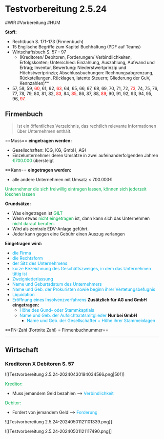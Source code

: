 # Testvorbereitung 2.5.24
#WIR #Vorbereitung #HUM 

**Stoff:**
- Rechtbuch S. 171-173 (Firmenbuch)
- 15 Englische Begriffe zum Kapitel Buchhaltung (PDF auf Teams)
- Wirtschaftsbuch S. 57 - 97 
	- (Kreditoren/ Debitoren, Forderungen/ Verbindlichkeiten, Erfolgskonten; Unterschied: Einzahlung, Auszahlung, Aufwand und Ertrag; Inventur, Bewertung: Niederstwertprinzip und Höchstwertprinzip; Abschlussbuchungen: Rechnungsabgrenzung, Rückstellungen, Rücklagen, latente Steuern; Gliederung der GuV, Kennzahlen)**
- 57, 58, 59, <span style="color:#ff0000">60</span>, 61, 62, <span style="color:#ff0000">63</span>, 64, 65, 66, 67, 68, 69, 70, 71, 72,<span style="color:#ff0000"> 73</span>, 74, 75, 76, 77, 78, 79, 80, 81, 82, <span style="color:#ff0000">83</span>, 84, <span style="color:#ff0000">85</span>, 86, 87, 88, <span style="color:#ff0000">89</span>, 90, 91, 92, 93, 94, 95, 96, <span style="color:#ff0000">97</span>.

## Firmenbuch

>Ist ein öffentliches Verzeichnis, das rechtlich relevante Informationen über Unternehmen enthält.

==Muss== **eingetragen werden:**
- Gesellschaften: (OG, KG, GmbH, AG)
- Einzelunternehmer deren Umsätze in zwei aufeinanderfolgenden Jahren <span style="color:#00b050">€700.000</span> übersteigt

==Kann== **eingetragen werden:**
- alle andere Unternehmen mit Umsatz < 700.000€

<span style="color:#00b050">Unternehmer die sich freiwillig eintragen lassen, können sich jederzeit löschen lassen</span>

**Grundsätze:**
- Was eingetragen ist <span style="color:#00b050">GILT</span>
- Wenn etwas <span style="color:#00b050">nicht eingetragen</span> ist, dann kann sich das Unternehmen <span style="color:#00b050">nicht darauf berufen.</span>
- Wird als zentrale EDV-Anlage geführt. 
- Jeder kann gegen eine Gebühr einen Auszug verlangen

**Eingetragen wird:**
- <span style="color:#00b0f0">die Firma</span>
- <span style="color:#00b0f0">die Rechtsform</span>
- <span style="color:#00b0f0">der Sitz des Unternehmens</span>
- <span style="color:#00b0f0">kurze Bezeichnung des Geschäftszweiges, in dem das Unternehmen tätig ist</span>
- <span style="color:#00b0f0"> Zweigniederlassung</span>
- <span style="color:#00b0f0">Name und Geburtsdatum des Unternehmers</span>
- <span style="color:#00b0f0">Name und Geb. der Prokuristen sowie beginn ihrer Vertetungsbefugnis</span>
- <span style="color:#00b0f0">Liquidation</span>
- <span style="color:#00b0f0">Eröffnung eines Insolvenzverfahrens</span>
	**Zusätzlich für AG und GmbH eingetragen:**
	- <span style="color:#00b0f0">Höhe des Gund- oder Stammkaptials </span>
	- <span style="color:#00b0f0">Name und Geb. der Aufsichtsratsmitglieder</span>
		**Nur bei GmbH**
		- <span style="color:#00b0f0">Name und Geb. der Gesellschafter + Höhe ihrer Stammeinlagen</span>

==FN-Zahl (Fortnite Zahl) = Firmenbuchnummer==

****
## Wirtschaft

### Kreditoren X Debitoren S. 57

![[Testvorbereitung 2.5.24-20240430194034566.png|501]]

<span style="color:#00b050">Kreditor:</span>
- Muss jemandem Geld bezahlen --> <span style="color:#00b0f0">Verbindlichkeit</span>

<span style="color:#00b050">Debitor:</span>
- Fordert von jemandem Geld --> <span style="color:#00b0f0">Forderung</span>


![[Testvorbereitung 2.5.24-20240501121101339.png]]

![[Testvorbereitung 2.5.24-20240501121117490.png]]